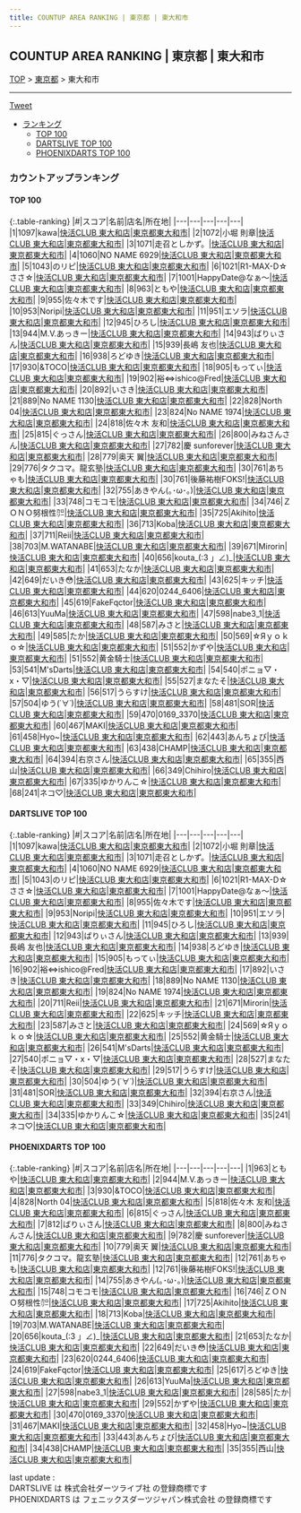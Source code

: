 ```yaml
---
title: COUNTUP AREA RANKING | 東京都 | 東大和市
---
```

## COUNTUP AREA RANKING | 東京都 | 東大和市

[TOP](/darts/rank/) > [東京都](/darts/rank/東京都/) > 東大和市

___

<a href="https://twitter.com/share?ref_src=twsrc%5Etfw" data-text="COUNTUP AREA RANKING | 東京都東大和市" class="twitter-share-button" data-hashtags="DARTSLIVE,PHOENIXDARTS,darts,ダーツ" data-show-count="false">Tweet</a>

* [ランキング](#カウントアップランキング)
    * [TOP 100](#top-100)
    * [DARTSLIVE TOP 100](#dartslive-top-100)
    * [PHOENIXDARTS TOP 100](#phoenixdarts-top-100)

### カウントアップランキング

#### TOP 100



{:.table-ranking}
|#|スコア|名前|店名|所在地|
|---|---|---|---|---|
|1|1097|<span class="rank-name-dl">kawa</span>|<a href="https://search.dartslive.com/jp/shop/c4f8e9453fc31119790ab824ce8730e5">快活CLUB 東大和店</a>|<a href="/darts/rank/東京都/東大和市">東京都東大和市</a>|
|2|1072|<span class="rank-name-dl">小堀 則章</span>|<a href="https://search.dartslive.com/jp/shop/c4f8e9453fc31119790ab824ce8730e5">快活CLUB 東大和店</a>|<a href="/darts/rank/東京都/東大和市">東京都東大和市</a>|
|3|1071|<span class="rank-name-dl">走召としかず。</span>|<a href="https://search.dartslive.com/jp/shop/c4f8e9453fc31119790ab824ce8730e5">快活CLUB 東大和店</a>|<a href="/darts/rank/東京都/東大和市">東京都東大和市</a>|
|4|1060|<span class="rank-name-dl">NO NAME 6929</span>|<a href="https://search.dartslive.com/jp/shop/c4f8e9453fc31119790ab824ce8730e5">快活CLUB 東大和店</a>|<a href="/darts/rank/東京都/東大和市">東京都東大和市</a>|
|5|1043|<span class="rank-name-dl">のリピ</span>|<a href="https://search.dartslive.com/jp/shop/c4f8e9453fc31119790ab824ce8730e5">快活CLUB 東大和店</a>|<a href="/darts/rank/東京都/東大和市">東京都東大和市</a>|
|6|1021|<span class="rank-name-dl">R1-MAX-D☆ささ☆</span>|<a href="https://search.dartslive.com/jp/shop/c4f8e9453fc31119790ab824ce8730e5">快活CLUB 東大和店</a>|<a href="/darts/rank/東京都/東大和市">東京都東大和市</a>|
|7|1001|<span class="rank-name-dl">HappyDate@なぁ〜</span>|<a href="https://search.dartslive.com/jp/shop/c4f8e9453fc31119790ab824ce8730e5">快活CLUB 東大和店</a>|<a href="/darts/rank/東京都/東大和市">東京都東大和市</a>|
|8|963|<span class="rank-name-pd">ともや</span>|<a href="https://vs.phoenixdarts.com/jp/shop/shopDetailInfo/s_10143?s_seq=10143">快活CLUB 東大和店</a>|<a href="/darts/rank/東京都/東大和市">東京都東大和市</a>|
|9|955|<span class="rank-name-dl">佐々木です</span>|<a href="https://search.dartslive.com/jp/shop/c4f8e9453fc31119790ab824ce8730e5">快活CLUB 東大和店</a>|<a href="/darts/rank/東京都/東大和市">東京都東大和市</a>|
|10|953|<span class="rank-name-dl">Noripi</span>|<a href="https://search.dartslive.com/jp/shop/c4f8e9453fc31119790ab824ce8730e5">快活CLUB 東大和店</a>|<a href="/darts/rank/東京都/東大和市">東京都東大和市</a>|
|11|951|<span class="rank-name-dl">エソラ</span>|<a href="https://search.dartslive.com/jp/shop/c4f8e9453fc31119790ab824ce8730e5">快活CLUB 東大和店</a>|<a href="/darts/rank/東京都/東大和市">東京都東大和市</a>|
|12|945|<span class="rank-name-dl">ひろし</span>|<a href="https://search.dartslive.com/jp/shop/c4f8e9453fc31119790ab824ce8730e5">快活CLUB 東大和店</a>|<a href="/darts/rank/東京都/東大和市">東京都東大和市</a>|
|13|944|<span class="rank-name-pd">M.V.あっきー</span>|<a href="https://vs.phoenixdarts.com/jp/shop/shopDetailInfo/s_10143?s_seq=10143">快活CLUB 東大和店</a>|<a href="/darts/rank/東京都/東大和市">東京都東大和市</a>|
|14|943|<span class="rank-name-dl">ばりぃさん</span>|<a href="https://search.dartslive.com/jp/shop/c4f8e9453fc31119790ab824ce8730e5">快活CLUB 東大和店</a>|<a href="/darts/rank/東京都/東大和市">東京都東大和市</a>|
|15|939|<span class="rank-name-dl">長嶋 友也</span>|<a href="https://search.dartslive.com/jp/shop/c4f8e9453fc31119790ab824ce8730e5">快活CLUB 東大和店</a>|<a href="/darts/rank/東京都/東大和市">東京都東大和市</a>|
|16|938|<span class="rank-name-dl">ろどゆき</span>|<a href="https://search.dartslive.com/jp/shop/c4f8e9453fc31119790ab824ce8730e5">快活CLUB 東大和店</a>|<a href="/darts/rank/東京都/東大和市">東京都東大和市</a>|
|17|930|<span class="rank-name-pd">&amp;TOCO</span>|<a href="https://vs.phoenixdarts.com/jp/shop/shopDetailInfo/s_10143?s_seq=10143">快活CLUB 東大和店</a>|<a href="/darts/rank/東京都/東大和市">東京都東大和市</a>|
|18|905|<span class="rank-name-dl">もってぃ</span>|<a href="https://search.dartslive.com/jp/shop/c4f8e9453fc31119790ab824ce8730e5">快活CLUB 東大和店</a>|<a href="/darts/rank/東京都/東大和市">東京都東大和市</a>|
|19|902|<span class="rank-name-dl">裕⇔ishico@Fred</span>|<a href="https://search.dartslive.com/jp/shop/c4f8e9453fc31119790ab824ce8730e5">快活CLUB 東大和店</a>|<a href="/darts/rank/東京都/東大和市">東京都東大和市</a>|
|20|892|<span class="rank-name-dl">いさき</span>|<a href="https://search.dartslive.com/jp/shop/c4f8e9453fc31119790ab824ce8730e5">快活CLUB 東大和店</a>|<a href="/darts/rank/東京都/東大和市">東京都東大和市</a>|
|21|889|<span class="rank-name-dl">No NAME 1130</span>|<a href="https://search.dartslive.com/jp/shop/c4f8e9453fc31119790ab824ce8730e5">快活CLUB 東大和店</a>|<a href="/darts/rank/東京都/東大和市">東京都東大和市</a>|
|22|828|<span class="rank-name-pd">North 04</span>|<a href="https://vs.phoenixdarts.com/jp/shop/shopDetailInfo/s_10143?s_seq=10143">快活CLUB 東大和店</a>|<a href="/darts/rank/東京都/東大和市">東京都東大和市</a>|
|23|824|<span class="rank-name-dl">No NAME 1974</span>|<a href="https://search.dartslive.com/jp/shop/c4f8e9453fc31119790ab824ce8730e5">快活CLUB 東大和店</a>|<a href="/darts/rank/東京都/東大和市">東京都東大和市</a>|
|24|818|<span class="rank-name-pd"><span class="pro-icon-pd"></span>佐々木 友和</span>|<a href="https://vs.phoenixdarts.com/jp/shop/shopDetailInfo/s_10143?s_seq=10143">快活CLUB 東大和店</a>|<a href="/darts/rank/東京都/東大和市">東京都東大和市</a>|
|25|815|<span class="rank-name-pd">ぐっさん</span>|<a href="https://vs.phoenixdarts.com/jp/shop/shopDetailInfo/s_10143?s_seq=10143">快活CLUB 東大和店</a>|<a href="/darts/rank/東京都/東大和市">東京都東大和市</a>|
|26|800|<span class="rank-name-pd">みねさんさん</span>|<a href="https://vs.phoenixdarts.com/jp/shop/shopDetailInfo/s_10143?s_seq=10143">快活CLUB 東大和店</a>|<a href="/darts/rank/東京都/東大和市">東京都東大和市</a>|
|27|782|<span class="rank-name-pd">慶   sunforever</span>|<a href="https://vs.phoenixdarts.com/jp/shop/shopDetailInfo/s_10143?s_seq=10143">快活CLUB 東大和店</a>|<a href="/darts/rank/東京都/東大和市">東京都東大和市</a>|
|28|779|<span class="rank-name-pd"><span class="pro-icon-pd"></span>奥天 翼</span>|<a href="https://vs.phoenixdarts.com/jp/shop/shopDetailInfo/s_10143?s_seq=10143">快活CLUB 東大和店</a>|<a href="/darts/rank/東京都/東大和市">東京都東大和市</a>|
|29|776|<span class="rank-name-pd">タクコマ。龍玄塾</span>|<a href="https://vs.phoenixdarts.com/jp/shop/shopDetailInfo/s_10143?s_seq=10143">快活CLUB 東大和店</a>|<a href="/darts/rank/東京都/東大和市">東京都東大和市</a>|
|30|761|<span class="rank-name-pd">あちゃも</span>|<a href="https://vs.phoenixdarts.com/jp/shop/shopDetailInfo/s_10143?s_seq=10143">快活CLUB 東大和店</a>|<a href="/darts/rank/東京都/東大和市">東京都東大和市</a>|
|30|761|<span class="rank-name-pd">後藤祐樹FOKS!</span>|<a href="https://vs.phoenixdarts.com/jp/shop/shopDetailInfo/s_10143?s_seq=10143">快活CLUB 東大和店</a>|<a href="/darts/rank/東京都/東大和市">東京都東大和市</a>|
|32|755|<span class="rank-name-pd">あきやん(｡･ω･｡)</span>|<a href="https://vs.phoenixdarts.com/jp/shop/shopDetailInfo/s_10143?s_seq=10143">快活CLUB 東大和店</a>|<a href="/darts/rank/東京都/東大和市">東京都東大和市</a>|
|33|748|<span class="rank-name-pd">コモコモ</span>|<a href="https://vs.phoenixdarts.com/jp/shop/shopDetailInfo/s_10143?s_seq=10143">快活CLUB 東大和店</a>|<a href="/darts/rank/東京都/東大和市">東京都東大和市</a>|
|34|746|<span class="rank-name-pd">ＺＯＮＯ努根性㌍</span>|<a href="https://vs.phoenixdarts.com/jp/shop/shopDetailInfo/s_10143?s_seq=10143">快活CLUB 東大和店</a>|<a href="/darts/rank/東京都/東大和市">東京都東大和市</a>|
|35|725|<span class="rank-name-pd">Akihito</span>|<a href="https://vs.phoenixdarts.com/jp/shop/shopDetailInfo/s_10143?s_seq=10143">快活CLUB 東大和店</a>|<a href="/darts/rank/東京都/東大和市">東京都東大和市</a>|
|36|713|<span class="rank-name-pd">Koba</span>|<a href="https://vs.phoenixdarts.com/jp/shop/shopDetailInfo/s_10143?s_seq=10143">快活CLUB 東大和店</a>|<a href="/darts/rank/東京都/東大和市">東京都東大和市</a>|
|37|711|<span class="rank-name-dl">Reii</span>|<a href="https://search.dartslive.com/jp/shop/c4f8e9453fc31119790ab824ce8730e5">快活CLUB 東大和店</a>|<a href="/darts/rank/東京都/東大和市">東京都東大和市</a>|
|38|703|<span class="rank-name-pd">M.WATANABE</span>|<a href="https://vs.phoenixdarts.com/jp/shop/shopDetailInfo/s_10143?s_seq=10143">快活CLUB 東大和店</a>|<a href="/darts/rank/東京都/東大和市">東京都東大和市</a>|
|39|671|<span class="rank-name-dl">Mirorin</span>|<a href="https://search.dartslive.com/jp/shop/c4f8e9453fc31119790ab824ce8730e5">快活CLUB 東大和店</a>|<a href="/darts/rank/東京都/東大和市">東京都東大和市</a>|
|40|656|<span class="rank-name-pd">kouta_(:3 」∠)_</span>|<a href="https://vs.phoenixdarts.com/jp/shop/shopDetailInfo/s_10143?s_seq=10143">快活CLUB 東大和店</a>|<a href="/darts/rank/東京都/東大和市">東京都東大和市</a>|
|41|653|<span class="rank-name-pd">たなか</span>|<a href="https://vs.phoenixdarts.com/jp/shop/shopDetailInfo/s_10143?s_seq=10143">快活CLUB 東大和店</a>|<a href="/darts/rank/東京都/東大和市">東京都東大和市</a>|
|42|649|<span class="rank-name-pd">だいき😳</span>|<a href="https://vs.phoenixdarts.com/jp/shop/shopDetailInfo/s_10143?s_seq=10143">快活CLUB 東大和店</a>|<a href="/darts/rank/東京都/東大和市">東京都東大和市</a>|
|43|625|<span class="rank-name-dl">キッチ</span>|<a href="https://search.dartslive.com/jp/shop/c4f8e9453fc31119790ab824ce8730e5">快活CLUB 東大和店</a>|<a href="/darts/rank/東京都/東大和市">東京都東大和市</a>|
|44|620|<span class="rank-name-pd">0244_6406</span>|<a href="https://vs.phoenixdarts.com/jp/shop/shopDetailInfo/s_10143?s_seq=10143">快活CLUB 東大和店</a>|<a href="/darts/rank/東京都/東大和市">東京都東大和市</a>|
|45|619|<span class="rank-name-pd">FakeFqctor</span>|<a href="https://vs.phoenixdarts.com/jp/shop/shopDetailInfo/s_10143?s_seq=10143">快活CLUB 東大和店</a>|<a href="/darts/rank/東京都/東大和市">東京都東大和市</a>|
|46|613|<span class="rank-name-pd">YuuMa</span>|<a href="https://vs.phoenixdarts.com/jp/shop/shopDetailInfo/s_10143?s_seq=10143">快活CLUB 東大和店</a>|<a href="/darts/rank/東京都/東大和市">東京都東大和市</a>|
|47|598|<span class="rank-name-pd">nabe3_1</span>|<a href="https://vs.phoenixdarts.com/jp/shop/shopDetailInfo/s_10143?s_seq=10143">快活CLUB 東大和店</a>|<a href="/darts/rank/東京都/東大和市">東京都東大和市</a>|
|48|587|<span class="rank-name-dl">みさと</span>|<a href="https://search.dartslive.com/jp/shop/c4f8e9453fc31119790ab824ce8730e5">快活CLUB 東大和店</a>|<a href="/darts/rank/東京都/東大和市">東京都東大和市</a>|
|49|585|<span class="rank-name-pd">たか</span>|<a href="https://vs.phoenixdarts.com/jp/shop/shopDetailInfo/s_10143?s_seq=10143">快活CLUB 東大和店</a>|<a href="/darts/rank/東京都/東大和市">東京都東大和市</a>|
|50|569|<span class="rank-name-dl">☆Яｙｏｋｏ☆</span>|<a href="https://search.dartslive.com/jp/shop/c4f8e9453fc31119790ab824ce8730e5">快活CLUB 東大和店</a>|<a href="/darts/rank/東京都/東大和市">東京都東大和市</a>|
|51|552|<span class="rank-name-pd">かずや</span>|<a href="https://vs.phoenixdarts.com/jp/shop/shopDetailInfo/s_10143?s_seq=10143">快活CLUB 東大和店</a>|<a href="/darts/rank/東京都/東大和市">東京都東大和市</a>|
|51|552|<span class="rank-name-dl">黄金騎士</span>|<a href="https://search.dartslive.com/jp/shop/c4f8e9453fc31119790ab824ce8730e5">快活CLUB 東大和店</a>|<a href="/darts/rank/東京都/東大和市">東京都東大和市</a>|
|53|541|<span class="rank-name-dl">M&#x27;sDarts</span>|<a href="https://search.dartslive.com/jp/shop/c4f8e9453fc31119790ab824ce8730e5">快活CLUB 東大和店</a>|<a href="/darts/rank/東京都/東大和市">東京都東大和市</a>|
|54|540|<span class="rank-name-dl">ポニョ▽・x・▽</span>|<a href="https://search.dartslive.com/jp/shop/c4f8e9453fc31119790ab824ce8730e5">快活CLUB 東大和店</a>|<a href="/darts/rank/東京都/東大和市">東京都東大和市</a>|
|55|527|<span class="rank-name-dl">まなたそ</span>|<a href="https://search.dartslive.com/jp/shop/c4f8e9453fc31119790ab824ce8730e5">快活CLUB 東大和店</a>|<a href="/darts/rank/東京都/東大和市">東京都東大和市</a>|
|56|517|<span class="rank-name-dl">うらすけ</span>|<a href="https://search.dartslive.com/jp/shop/c4f8e9453fc31119790ab824ce8730e5">快活CLUB 東大和店</a>|<a href="/darts/rank/東京都/東大和市">東京都東大和市</a>|
|57|504|<span class="rank-name-dl">ゆう(˙∀˙)</span>|<a href="https://search.dartslive.com/jp/shop/c4f8e9453fc31119790ab824ce8730e5">快活CLUB 東大和店</a>|<a href="/darts/rank/東京都/東大和市">東京都東大和市</a>|
|58|481|<span class="rank-name-dl">SOR</span>|<a href="https://search.dartslive.com/jp/shop/c4f8e9453fc31119790ab824ce8730e5">快活CLUB 東大和店</a>|<a href="/darts/rank/東京都/東大和市">東京都東大和市</a>|
|59|470|<span class="rank-name-pd">0169_3370</span>|<a href="https://vs.phoenixdarts.com/jp/shop/shopDetailInfo/s_10143?s_seq=10143">快活CLUB 東大和店</a>|<a href="/darts/rank/東京都/東大和市">東京都東大和市</a>|
|60|467|<span class="rank-name-pd">MAKI</span>|<a href="https://vs.phoenixdarts.com/jp/shop/shopDetailInfo/s_10143?s_seq=10143">快活CLUB 東大和店</a>|<a href="/darts/rank/東京都/東大和市">東京都東大和市</a>|
|61|458|<span class="rank-name-pd">Hyo~</span>|<a href="https://vs.phoenixdarts.com/jp/shop/shopDetailInfo/s_10143?s_seq=10143">快活CLUB 東大和店</a>|<a href="/darts/rank/東京都/東大和市">東京都東大和市</a>|
|62|443|<span class="rank-name-pd">あんちょび</span>|<a href="https://vs.phoenixdarts.com/jp/shop/shopDetailInfo/s_10143?s_seq=10143">快活CLUB 東大和店</a>|<a href="/darts/rank/東京都/東大和市">東京都東大和市</a>|
|63|438|<span class="rank-name-pd">CHAMP</span>|<a href="https://vs.phoenixdarts.com/jp/shop/shopDetailInfo/s_10143?s_seq=10143">快活CLUB 東大和店</a>|<a href="/darts/rank/東京都/東大和市">東京都東大和市</a>|
|64|394|<span class="rank-name-dl">右京さん</span>|<a href="https://search.dartslive.com/jp/shop/c4f8e9453fc31119790ab824ce8730e5">快活CLUB 東大和店</a>|<a href="/darts/rank/東京都/東大和市">東京都東大和市</a>|
|65|355|<span class="rank-name-pd">西山</span>|<a href="https://vs.phoenixdarts.com/jp/shop/shopDetailInfo/s_10143?s_seq=10143">快活CLUB 東大和店</a>|<a href="/darts/rank/東京都/東大和市">東京都東大和市</a>|
|66|349|<span class="rank-name-dl">Chihiro</span>|<a href="https://search.dartslive.com/jp/shop/c4f8e9453fc31119790ab824ce8730e5">快活CLUB 東大和店</a>|<a href="/darts/rank/東京都/東大和市">東京都東大和市</a>|
|67|335|<span class="rank-name-dl">ゆかりんこ☆</span>|<a href="https://search.dartslive.com/jp/shop/c4f8e9453fc31119790ab824ce8730e5">快活CLUB 東大和店</a>|<a href="/darts/rank/東京都/東大和市">東京都東大和市</a>|
|68|241|<span class="rank-name-dl">ネコ♡</span>|<a href="https://search.dartslive.com/jp/shop/c4f8e9453fc31119790ab824ce8730e5">快活CLUB 東大和店</a>|<a href="/darts/rank/東京都/東大和市">東京都東大和市</a>|


#### DARTSLIVE TOP 100



{:.table-ranking}
|#|スコア|名前|店名|所在地|
|---|---|---|---|---|
|1|1097|<span class="rank-name-dl">kawa</span>|<a href="https://search.dartslive.com/jp/shop/c4f8e9453fc31119790ab824ce8730e5">快活CLUB 東大和店</a>|<a href="/darts/rank/東京都/東大和市">東京都東大和市</a>|
|2|1072|<span class="rank-name-dl">小堀 則章</span>|<a href="https://search.dartslive.com/jp/shop/c4f8e9453fc31119790ab824ce8730e5">快活CLUB 東大和店</a>|<a href="/darts/rank/東京都/東大和市">東京都東大和市</a>|
|3|1071|<span class="rank-name-dl">走召としかず。</span>|<a href="https://search.dartslive.com/jp/shop/c4f8e9453fc31119790ab824ce8730e5">快活CLUB 東大和店</a>|<a href="/darts/rank/東京都/東大和市">東京都東大和市</a>|
|4|1060|<span class="rank-name-dl">NO NAME 6929</span>|<a href="https://search.dartslive.com/jp/shop/c4f8e9453fc31119790ab824ce8730e5">快活CLUB 東大和店</a>|<a href="/darts/rank/東京都/東大和市">東京都東大和市</a>|
|5|1043|<span class="rank-name-dl">のリピ</span>|<a href="https://search.dartslive.com/jp/shop/c4f8e9453fc31119790ab824ce8730e5">快活CLUB 東大和店</a>|<a href="/darts/rank/東京都/東大和市">東京都東大和市</a>|
|6|1021|<span class="rank-name-dl">R1-MAX-D☆ささ☆</span>|<a href="https://search.dartslive.com/jp/shop/c4f8e9453fc31119790ab824ce8730e5">快活CLUB 東大和店</a>|<a href="/darts/rank/東京都/東大和市">東京都東大和市</a>|
|7|1001|<span class="rank-name-dl">HappyDate@なぁ〜</span>|<a href="https://search.dartslive.com/jp/shop/c4f8e9453fc31119790ab824ce8730e5">快活CLUB 東大和店</a>|<a href="/darts/rank/東京都/東大和市">東京都東大和市</a>|
|8|955|<span class="rank-name-dl">佐々木です</span>|<a href="https://search.dartslive.com/jp/shop/c4f8e9453fc31119790ab824ce8730e5">快活CLUB 東大和店</a>|<a href="/darts/rank/東京都/東大和市">東京都東大和市</a>|
|9|953|<span class="rank-name-dl">Noripi</span>|<a href="https://search.dartslive.com/jp/shop/c4f8e9453fc31119790ab824ce8730e5">快活CLUB 東大和店</a>|<a href="/darts/rank/東京都/東大和市">東京都東大和市</a>|
|10|951|<span class="rank-name-dl">エソラ</span>|<a href="https://search.dartslive.com/jp/shop/c4f8e9453fc31119790ab824ce8730e5">快活CLUB 東大和店</a>|<a href="/darts/rank/東京都/東大和市">東京都東大和市</a>|
|11|945|<span class="rank-name-dl">ひろし</span>|<a href="https://search.dartslive.com/jp/shop/c4f8e9453fc31119790ab824ce8730e5">快活CLUB 東大和店</a>|<a href="/darts/rank/東京都/東大和市">東京都東大和市</a>|
|12|943|<span class="rank-name-dl">ばりぃさん</span>|<a href="https://search.dartslive.com/jp/shop/c4f8e9453fc31119790ab824ce8730e5">快活CLUB 東大和店</a>|<a href="/darts/rank/東京都/東大和市">東京都東大和市</a>|
|13|939|<span class="rank-name-dl">長嶋 友也</span>|<a href="https://search.dartslive.com/jp/shop/c4f8e9453fc31119790ab824ce8730e5">快活CLUB 東大和店</a>|<a href="/darts/rank/東京都/東大和市">東京都東大和市</a>|
|14|938|<span class="rank-name-dl">ろどゆき</span>|<a href="https://search.dartslive.com/jp/shop/c4f8e9453fc31119790ab824ce8730e5">快活CLUB 東大和店</a>|<a href="/darts/rank/東京都/東大和市">東京都東大和市</a>|
|15|905|<span class="rank-name-dl">もってぃ</span>|<a href="https://search.dartslive.com/jp/shop/c4f8e9453fc31119790ab824ce8730e5">快活CLUB 東大和店</a>|<a href="/darts/rank/東京都/東大和市">東京都東大和市</a>|
|16|902|<span class="rank-name-dl">裕⇔ishico@Fred</span>|<a href="https://search.dartslive.com/jp/shop/c4f8e9453fc31119790ab824ce8730e5">快活CLUB 東大和店</a>|<a href="/darts/rank/東京都/東大和市">東京都東大和市</a>|
|17|892|<span class="rank-name-dl">いさき</span>|<a href="https://search.dartslive.com/jp/shop/c4f8e9453fc31119790ab824ce8730e5">快活CLUB 東大和店</a>|<a href="/darts/rank/東京都/東大和市">東京都東大和市</a>|
|18|889|<span class="rank-name-dl">No NAME 1130</span>|<a href="https://search.dartslive.com/jp/shop/c4f8e9453fc31119790ab824ce8730e5">快活CLUB 東大和店</a>|<a href="/darts/rank/東京都/東大和市">東京都東大和市</a>|
|19|824|<span class="rank-name-dl">No NAME 1974</span>|<a href="https://search.dartslive.com/jp/shop/c4f8e9453fc31119790ab824ce8730e5">快活CLUB 東大和店</a>|<a href="/darts/rank/東京都/東大和市">東京都東大和市</a>|
|20|711|<span class="rank-name-dl">Reii</span>|<a href="https://search.dartslive.com/jp/shop/c4f8e9453fc31119790ab824ce8730e5">快活CLUB 東大和店</a>|<a href="/darts/rank/東京都/東大和市">東京都東大和市</a>|
|21|671|<span class="rank-name-dl">Mirorin</span>|<a href="https://search.dartslive.com/jp/shop/c4f8e9453fc31119790ab824ce8730e5">快活CLUB 東大和店</a>|<a href="/darts/rank/東京都/東大和市">東京都東大和市</a>|
|22|625|<span class="rank-name-dl">キッチ</span>|<a href="https://search.dartslive.com/jp/shop/c4f8e9453fc31119790ab824ce8730e5">快活CLUB 東大和店</a>|<a href="/darts/rank/東京都/東大和市">東京都東大和市</a>|
|23|587|<span class="rank-name-dl">みさと</span>|<a href="https://search.dartslive.com/jp/shop/c4f8e9453fc31119790ab824ce8730e5">快活CLUB 東大和店</a>|<a href="/darts/rank/東京都/東大和市">東京都東大和市</a>|
|24|569|<span class="rank-name-dl">☆Яｙｏｋｏ☆</span>|<a href="https://search.dartslive.com/jp/shop/c4f8e9453fc31119790ab824ce8730e5">快活CLUB 東大和店</a>|<a href="/darts/rank/東京都/東大和市">東京都東大和市</a>|
|25|552|<span class="rank-name-dl">黄金騎士</span>|<a href="https://search.dartslive.com/jp/shop/c4f8e9453fc31119790ab824ce8730e5">快活CLUB 東大和店</a>|<a href="/darts/rank/東京都/東大和市">東京都東大和市</a>|
|26|541|<span class="rank-name-dl">M&#x27;sDarts</span>|<a href="https://search.dartslive.com/jp/shop/c4f8e9453fc31119790ab824ce8730e5">快活CLUB 東大和店</a>|<a href="/darts/rank/東京都/東大和市">東京都東大和市</a>|
|27|540|<span class="rank-name-dl">ポニョ▽・x・▽</span>|<a href="https://search.dartslive.com/jp/shop/c4f8e9453fc31119790ab824ce8730e5">快活CLUB 東大和店</a>|<a href="/darts/rank/東京都/東大和市">東京都東大和市</a>|
|28|527|<span class="rank-name-dl">まなたそ</span>|<a href="https://search.dartslive.com/jp/shop/c4f8e9453fc31119790ab824ce8730e5">快活CLUB 東大和店</a>|<a href="/darts/rank/東京都/東大和市">東京都東大和市</a>|
|29|517|<span class="rank-name-dl">うらすけ</span>|<a href="https://search.dartslive.com/jp/shop/c4f8e9453fc31119790ab824ce8730e5">快活CLUB 東大和店</a>|<a href="/darts/rank/東京都/東大和市">東京都東大和市</a>|
|30|504|<span class="rank-name-dl">ゆう(˙∀˙)</span>|<a href="https://search.dartslive.com/jp/shop/c4f8e9453fc31119790ab824ce8730e5">快活CLUB 東大和店</a>|<a href="/darts/rank/東京都/東大和市">東京都東大和市</a>|
|31|481|<span class="rank-name-dl">SOR</span>|<a href="https://search.dartslive.com/jp/shop/c4f8e9453fc31119790ab824ce8730e5">快活CLUB 東大和店</a>|<a href="/darts/rank/東京都/東大和市">東京都東大和市</a>|
|32|394|<span class="rank-name-dl">右京さん</span>|<a href="https://search.dartslive.com/jp/shop/c4f8e9453fc31119790ab824ce8730e5">快活CLUB 東大和店</a>|<a href="/darts/rank/東京都/東大和市">東京都東大和市</a>|
|33|349|<span class="rank-name-dl">Chihiro</span>|<a href="https://search.dartslive.com/jp/shop/c4f8e9453fc31119790ab824ce8730e5">快活CLUB 東大和店</a>|<a href="/darts/rank/東京都/東大和市">東京都東大和市</a>|
|34|335|<span class="rank-name-dl">ゆかりんこ☆</span>|<a href="https://search.dartslive.com/jp/shop/c4f8e9453fc31119790ab824ce8730e5">快活CLUB 東大和店</a>|<a href="/darts/rank/東京都/東大和市">東京都東大和市</a>|
|35|241|<span class="rank-name-dl">ネコ♡</span>|<a href="https://search.dartslive.com/jp/shop/c4f8e9453fc31119790ab824ce8730e5">快活CLUB 東大和店</a>|<a href="/darts/rank/東京都/東大和市">東京都東大和市</a>|


#### PHOENIXDARTS TOP 100



{:.table-ranking}
|#|スコア|名前|店名|所在地|
|---|---|---|---|---|
|1|963|<span class="rank-name-pd">ともや</span>|<a href="https://vs.phoenixdarts.com/jp/shop/shopDetailInfo/s_10143?s_seq=10143">快活CLUB 東大和店</a>|<a href="/darts/rank/東京都/東大和市">東京都東大和市</a>|
|2|944|<span class="rank-name-pd">M.V.あっきー</span>|<a href="https://vs.phoenixdarts.com/jp/shop/shopDetailInfo/s_10143?s_seq=10143">快活CLUB 東大和店</a>|<a href="/darts/rank/東京都/東大和市">東京都東大和市</a>|
|3|930|<span class="rank-name-pd">&amp;TOCO</span>|<a href="https://vs.phoenixdarts.com/jp/shop/shopDetailInfo/s_10143?s_seq=10143">快活CLUB 東大和店</a>|<a href="/darts/rank/東京都/東大和市">東京都東大和市</a>|
|4|828|<span class="rank-name-pd">North 04</span>|<a href="https://vs.phoenixdarts.com/jp/shop/shopDetailInfo/s_10143?s_seq=10143">快活CLUB 東大和店</a>|<a href="/darts/rank/東京都/東大和市">東京都東大和市</a>|
|5|818|<span class="rank-name-pd"><span class="pro-icon-pd"></span>佐々木 友和</span>|<a href="https://vs.phoenixdarts.com/jp/shop/shopDetailInfo/s_10143?s_seq=10143">快活CLUB 東大和店</a>|<a href="/darts/rank/東京都/東大和市">東京都東大和市</a>|
|6|815|<span class="rank-name-pd">ぐっさん</span>|<a href="https://vs.phoenixdarts.com/jp/shop/shopDetailInfo/s_10143?s_seq=10143">快活CLUB 東大和店</a>|<a href="/darts/rank/東京都/東大和市">東京都東大和市</a>|
|7|812|<span class="rank-name-pd">ばりぃさん</span>|<a href="https://vs.phoenixdarts.com/jp/shop/shopDetailInfo/s_10143?s_seq=10143">快活CLUB 東大和店</a>|<a href="/darts/rank/東京都/東大和市">東京都東大和市</a>|
|8|800|<span class="rank-name-pd">みねさんさん</span>|<a href="https://vs.phoenixdarts.com/jp/shop/shopDetailInfo/s_10143?s_seq=10143">快活CLUB 東大和店</a>|<a href="/darts/rank/東京都/東大和市">東京都東大和市</a>|
|9|782|<span class="rank-name-pd">慶   sunforever</span>|<a href="https://vs.phoenixdarts.com/jp/shop/shopDetailInfo/s_10143?s_seq=10143">快活CLUB 東大和店</a>|<a href="/darts/rank/東京都/東大和市">東京都東大和市</a>|
|10|779|<span class="rank-name-pd"><span class="pro-icon-pd"></span>奥天 翼</span>|<a href="https://vs.phoenixdarts.com/jp/shop/shopDetailInfo/s_10143?s_seq=10143">快活CLUB 東大和店</a>|<a href="/darts/rank/東京都/東大和市">東京都東大和市</a>|
|11|776|<span class="rank-name-pd">タクコマ。龍玄塾</span>|<a href="https://vs.phoenixdarts.com/jp/shop/shopDetailInfo/s_10143?s_seq=10143">快活CLUB 東大和店</a>|<a href="/darts/rank/東京都/東大和市">東京都東大和市</a>|
|12|761|<span class="rank-name-pd">あちゃも</span>|<a href="https://vs.phoenixdarts.com/jp/shop/shopDetailInfo/s_10143?s_seq=10143">快活CLUB 東大和店</a>|<a href="/darts/rank/東京都/東大和市">東京都東大和市</a>|
|12|761|<span class="rank-name-pd">後藤祐樹FOKS!</span>|<a href="https://vs.phoenixdarts.com/jp/shop/shopDetailInfo/s_10143?s_seq=10143">快活CLUB 東大和店</a>|<a href="/darts/rank/東京都/東大和市">東京都東大和市</a>|
|14|755|<span class="rank-name-pd">あきやん(｡･ω･｡)</span>|<a href="https://vs.phoenixdarts.com/jp/shop/shopDetailInfo/s_10143?s_seq=10143">快活CLUB 東大和店</a>|<a href="/darts/rank/東京都/東大和市">東京都東大和市</a>|
|15|748|<span class="rank-name-pd">コモコモ</span>|<a href="https://vs.phoenixdarts.com/jp/shop/shopDetailInfo/s_10143?s_seq=10143">快活CLUB 東大和店</a>|<a href="/darts/rank/東京都/東大和市">東京都東大和市</a>|
|16|746|<span class="rank-name-pd">ＺＯＮＯ努根性㌍</span>|<a href="https://vs.phoenixdarts.com/jp/shop/shopDetailInfo/s_10143?s_seq=10143">快活CLUB 東大和店</a>|<a href="/darts/rank/東京都/東大和市">東京都東大和市</a>|
|17|725|<span class="rank-name-pd">Akihito</span>|<a href="https://vs.phoenixdarts.com/jp/shop/shopDetailInfo/s_10143?s_seq=10143">快活CLUB 東大和店</a>|<a href="/darts/rank/東京都/東大和市">東京都東大和市</a>|
|18|713|<span class="rank-name-pd">Koba</span>|<a href="https://vs.phoenixdarts.com/jp/shop/shopDetailInfo/s_10143?s_seq=10143">快活CLUB 東大和店</a>|<a href="/darts/rank/東京都/東大和市">東京都東大和市</a>|
|19|703|<span class="rank-name-pd">M.WATANABE</span>|<a href="https://vs.phoenixdarts.com/jp/shop/shopDetailInfo/s_10143?s_seq=10143">快活CLUB 東大和店</a>|<a href="/darts/rank/東京都/東大和市">東京都東大和市</a>|
|20|656|<span class="rank-name-pd">kouta_(:3 」∠)_</span>|<a href="https://vs.phoenixdarts.com/jp/shop/shopDetailInfo/s_10143?s_seq=10143">快活CLUB 東大和店</a>|<a href="/darts/rank/東京都/東大和市">東京都東大和市</a>|
|21|653|<span class="rank-name-pd">たなか</span>|<a href="https://vs.phoenixdarts.com/jp/shop/shopDetailInfo/s_10143?s_seq=10143">快活CLUB 東大和店</a>|<a href="/darts/rank/東京都/東大和市">東京都東大和市</a>|
|22|649|<span class="rank-name-pd">だいき😳</span>|<a href="https://vs.phoenixdarts.com/jp/shop/shopDetailInfo/s_10143?s_seq=10143">快活CLUB 東大和店</a>|<a href="/darts/rank/東京都/東大和市">東京都東大和市</a>|
|23|620|<span class="rank-name-pd">0244_6406</span>|<a href="https://vs.phoenixdarts.com/jp/shop/shopDetailInfo/s_10143?s_seq=10143">快活CLUB 東大和店</a>|<a href="/darts/rank/東京都/東大和市">東京都東大和市</a>|
|24|619|<span class="rank-name-pd">FakeFqctor</span>|<a href="https://vs.phoenixdarts.com/jp/shop/shopDetailInfo/s_10143?s_seq=10143">快活CLUB 東大和店</a>|<a href="/darts/rank/東京都/東大和市">東京都東大和市</a>|
|25|617|<span class="rank-name-pd">ろどゆき</span>|<a href="https://vs.phoenixdarts.com/jp/shop/shopDetailInfo/s_10143?s_seq=10143">快活CLUB 東大和店</a>|<a href="/darts/rank/東京都/東大和市">東京都東大和市</a>|
|26|613|<span class="rank-name-pd">YuuMa</span>|<a href="https://vs.phoenixdarts.com/jp/shop/shopDetailInfo/s_10143?s_seq=10143">快活CLUB 東大和店</a>|<a href="/darts/rank/東京都/東大和市">東京都東大和市</a>|
|27|598|<span class="rank-name-pd">nabe3_1</span>|<a href="https://vs.phoenixdarts.com/jp/shop/shopDetailInfo/s_10143?s_seq=10143">快活CLUB 東大和店</a>|<a href="/darts/rank/東京都/東大和市">東京都東大和市</a>|
|28|585|<span class="rank-name-pd">たか</span>|<a href="https://vs.phoenixdarts.com/jp/shop/shopDetailInfo/s_10143?s_seq=10143">快活CLUB 東大和店</a>|<a href="/darts/rank/東京都/東大和市">東京都東大和市</a>|
|29|552|<span class="rank-name-pd">かずや</span>|<a href="https://vs.phoenixdarts.com/jp/shop/shopDetailInfo/s_10143?s_seq=10143">快活CLUB 東大和店</a>|<a href="/darts/rank/東京都/東大和市">東京都東大和市</a>|
|30|470|<span class="rank-name-pd">0169_3370</span>|<a href="https://vs.phoenixdarts.com/jp/shop/shopDetailInfo/s_10143?s_seq=10143">快活CLUB 東大和店</a>|<a href="/darts/rank/東京都/東大和市">東京都東大和市</a>|
|31|467|<span class="rank-name-pd">MAKI</span>|<a href="https://vs.phoenixdarts.com/jp/shop/shopDetailInfo/s_10143?s_seq=10143">快活CLUB 東大和店</a>|<a href="/darts/rank/東京都/東大和市">東京都東大和市</a>|
|32|458|<span class="rank-name-pd">Hyo~</span>|<a href="https://vs.phoenixdarts.com/jp/shop/shopDetailInfo/s_10143?s_seq=10143">快活CLUB 東大和店</a>|<a href="/darts/rank/東京都/東大和市">東京都東大和市</a>|
|33|443|<span class="rank-name-pd">あんちょび</span>|<a href="https://vs.phoenixdarts.com/jp/shop/shopDetailInfo/s_10143?s_seq=10143">快活CLUB 東大和店</a>|<a href="/darts/rank/東京都/東大和市">東京都東大和市</a>|
|34|438|<span class="rank-name-pd">CHAMP</span>|<a href="https://vs.phoenixdarts.com/jp/shop/shopDetailInfo/s_10143?s_seq=10143">快活CLUB 東大和店</a>|<a href="/darts/rank/東京都/東大和市">東京都東大和市</a>|
|35|355|<span class="rank-name-pd">西山</span>|<a href="https://vs.phoenixdarts.com/jp/shop/shopDetailInfo/s_10143?s_seq=10143">快活CLUB 東大和店</a>|<a href="/darts/rank/東京都/東大和市">東京都東大和市</a>|


<div class="footer border-top border-gray-light mt-5 pt-3 text-right text-gray">
    last update : <span style="font-weight: italic" id="foot_last_modified"></span><br />
    DARTSLIVE は 株式会社ダーツライブ社 の登録商標です<br />
    PHOENIXDARTS は フェニックスダーツジャパン株式会社 の登録商標です<br />
</div>

<script src="https://cdnjs.cloudflare.com/ajax/libs/jquery.tablesorter/2.31.3/js/jquery.tablesorter.min.js" integrity="sha512-qzgd5cYSZcosqpzpn7zF2ZId8f/8CHmFKZ8j7mU4OUXTNRd5g+ZHBPsgKEwoqxCtdQvExE5LprwwPAgoicguNg==" crossorigin="anonymous" referrerpolicy="no-referrer"></script>
<link rel="stylesheet" href="https://cdnjs.cloudflare.com/ajax/libs/jquery.tablesorter/2.31.3/css/theme.default.min.css" integrity="sha512-wghhOJkjQX0Lh3NSWvNKeZ0ZpNn+SPVXX1Qyc9OCaogADktxrBiBdKGDoqVUOyhStvMBmJQ8ZdMHiR3wuEq8+w==" crossorigin="anonymous" referrerpolicy="no-referrer" />
<script>
$(function() {
    $(".table-ranking").tablesorter({sortList:[[0, 0]]});
    $("#foot_last_modified").text(formatDate(new Date(document.lastModified), 'yyyy-MM-dd HH:mm:ss'));
});
</script>

<script async src="https://platform.twitter.com/widgets.js" charset="utf-8"></script>